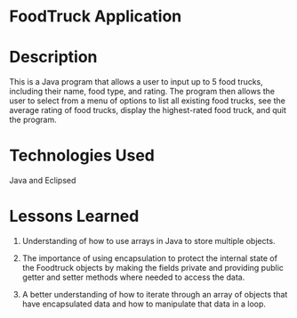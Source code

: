 #  FoodTruck Application

# Description
This is a Java program that allows a user to input up to 5 food trucks, including their name, food type, and rating. The program then allows the user to select from a menu of options to list all existing food trucks, see the average rating of food trucks, display the highest-rated food truck, and quit the program.
# Technologies Used
Java and Eclipsed
# Lessons Learned
1. Understanding of how to use arrays in Java to store multiple objects.

2. The importance of using encapsulation to protect the internal state of the Foodtruck objects
by making the fields private and providing public getter and setter methods where needed to access the data.

3. A better understanding of how to iterate through an array of objects that have encapsulated data and how to manipulate that data in a loop.